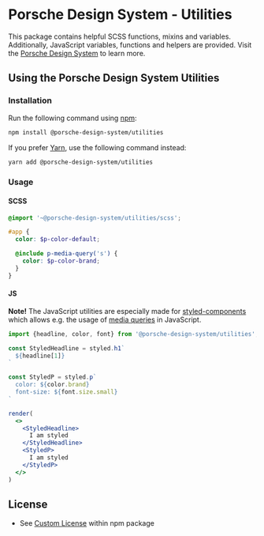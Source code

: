 # Porsche Design System - Utilities

This package contains helpful SCSS functions, mixins and variables. Additionally, JavaScript variables, functions and
helpers are provided. Visit the [Porsche Design System](https://designsystem.porsche.com) to learn more.

## Using the Porsche Design System Utilities

### Installation

Run the following command using [npm](https://www.npmjs.com):

```bash
npm install @porsche-design-system/utilities
```

If you prefer [Yarn](https://yarnpkg.com), use the following command instead:

```bash
yarn add @porsche-design-system/utilities
```

### Usage

#### SCSS

```scss
@import '~@porsche-design-system/utilities/scss';

#app {
  color: $p-color-default;

  @include p-media-query('s') {
    color: $p-color-brand;
  }
}
```

#### JS

**Note!** The JavaScript utilities are especially made for [styled-components](https://styled-components.com) which
allows e.g. the usage
of [media queries](https://developer.mozilla.org/en-US/docs/Web/CSS/Media_Queries/Using_media_queries) in JavaScript.

```jsx
import {headline, color, font} from '@porsche-design-system/utilities';

const StyledHeadline = styled.h1`
  ${headline[1]}
`

const StyledP = styled.p`
  color: ${color.brand}
  font-size: ${font.size.small} 
`

render(
  <>
    <StyledHeadline>
      I am styled
    </StyledHeadline>
    <StyledP>
      I am styled
    </StyledP>
  </>
)
```

## License

- See [Custom License](./LICENSE) within npm package